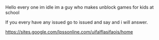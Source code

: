 Hello every one im idle im a guy who makes unblock games for kids at school


If you every have any issued go to issued and say and i will answer.


https://sites.google.com/lpssonline.com/uifalflasifaois/home
